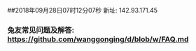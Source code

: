 ##2018年09月28日07时12分07秒 新址: 142.93.171.45
### 兔友常见问题及解答: https://github.com/wanggonging/d/blob/w/FAQ.md
